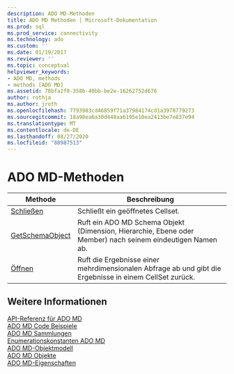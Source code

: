 ```yaml
---
description: ADO MD-Methoden
title: ADO MD Methoden | Microsoft-Dokumentation
ms.prod: sql
ms.prod_service: connectivity
ms.technology: ado
ms.custom: ''
ms.date: 01/19/2017
ms.reviewer: ''
ms.topic: conceptual
helpviewer_keywords:
- ADO MD, methods
- methods [ADO MD]
ms.assetid: 78bfa2f0-358b-40bb-be2e-16262752d676
author: rothja
ms.author: jroth
ms.openlocfilehash: 7793983cd46859f71a37984174cd1a3978779273
ms.sourcegitcommit: 18a98ea6a30d448aa6195e10ea2413be7e837e94
ms.translationtype: MT
ms.contentlocale: de-DE
ms.lasthandoff: 08/27/2020
ms.locfileid: "88987513"
---
```

# <a name="ado-md-methods"></a>ADO MD-Methoden

|Methode|Beschreibung|  
|-|-|  
|[Schließen](./close-method-ado-md.md)|Schließt ein geöffnetes Cellset.|  
|[GetSchemaObject](./getschemaobject-method-ado-md.md)|Ruft ein ADO MD Schema Objekt (Dimension, Hierarchie, Ebene oder Member) nach seinem eindeutigen Namen ab.|  
|[Öffnen](./open-method-ado-md.md)|Ruft die Ergebnisse einer mehrdimensionalen Abfrage ab und gibt die Ergebnisse in einem CellSet zurück.|  
  
## <a name="see-also"></a>Weitere Informationen  
 [API-Referenz für ADO MD](./ado-md-object-model.md?view=sql-server-ver15)   
 [ADO MD Code Beispiele](./ado-md-code-examples.md)   
 [ADO MD Sammlungen](./ado-md-collections.md)   
 [Enumerationskonstanten ADO MD](./ado-md-enumerated-constants.md)   
 [ADO MD-Objektmodell](./ado-md-object-model.md)   
 [ADO MD Objekte](./ado-md-objects.md)   
 [ADO MD-Eigenschaften](./ado-md-properties.md)